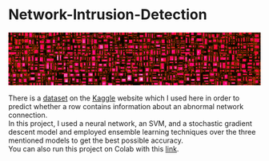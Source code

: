 # Network-Intrusion-Detection
<p align="center">
  <img src="https://github.com/Mamin78/Network-Intrusion-Detection/blob/main/img.png" alt="Network Intrusion Detection" />
</p>
There is a <a href="https://www.kaggle.com/datasets/sampadab17/network-intrusion-detection">dataset</a> on the <a href="https://www.kaggle.com/">Kaggle</a> website which I used here in order to predict whether a row contains information about an abnormal network connection. 
<br/>
In this project, I used a neural network, an SVM, and a stochastic gradient descent model and employed ensemble learning techniques over the three mentioned models to get the best possible accuracy.
<br/>
You can also run this project on Colab with this <a href="https://colab.research.google.com/drive/1YLQ37jIeat3rsnLNv89aSyrXD6VZgSPg?usp=sharing">link</a>.
